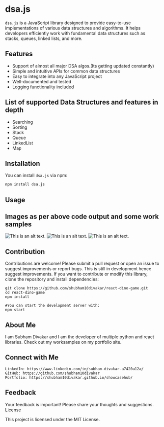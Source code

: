 # dsa.js

`dsa.js` is a JavaScript library designed to provide easy-to-use implementations of various data structures and algorithms. It helps developers efficiently work with fundamental data structures such as stacks, queues, linked lists, and more.

## Features

- Support of almost all major DSA algos.(Its getting updated constantly)
- Simple and intuitive APIs for common data structures
- Easy to integrate into any JavaScript project
- Well-documented and tested
- Logging functionality included

## List of supported Data Structures and features in depth
- Searching
- Sorting
- Stack
- Queue
- LinkedList
- Map


## Installation

You can install `dsa.js` via npm:

```bash
npm install dsa.js
```

## Usage


## Images as per above code output and some work samples

![This is an alt text.](/image/3.png "This is a sample image.")
![This is an alt text.](/image/2.png "This is a sample image.")
![This is an alt text.](/image/1.png "This is a sample image.")



## Contribution
Contributions are welcome! Please submit a pull request or open an issue to suggest improvements or report bugs.
This is still in development hence suggest improvements.
If you want to contribute or modify this library, clone the repository and install dependencies:
```
git clone https://github.com/shubham10divakar/react-dino-game.git
cd react-dino-game
npm install

#You can start the development server with:
npm start

```



## About Me
I am Subham Divakar and I am the developer of multiple python and react libraries.
Check out my worksamples on my portfolio site.

## Connect with Me

    LinkedIn: https://www.linkedin.com/in/subham-divakar-a7420a12a/
    GitHub: https://github.com/shubham10divakar
    Portfolio: https://shubham10divakar.github.io/showcasehub/

## Feedback

Your feedback is important! Please share your thoughts and suggestions.
License

This project is licensed under the MIT License.
